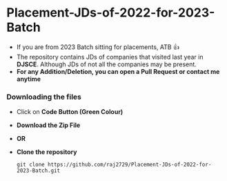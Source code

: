 # Placement-JDs-of-2022-for-2023-Batch

- If you are from 2023 Batch sitting for placements, ATB 👍
- The repository contains JDs of companies that visited last year in **DJSCE**. Although JDs of not all the companies may be present. 
- **For any Addition/Deletion, you can open a Pull Request or contact me anytime**

### Downloading the files

- Click on **Code Button (Green Colour)**
- **Download the Zip File**

- **OR**

- **Clone the repository**
  ```
  git clone https://github.com/raj2729/Placement-JDs-of-2022-for-2023-Batch.git
  ```

